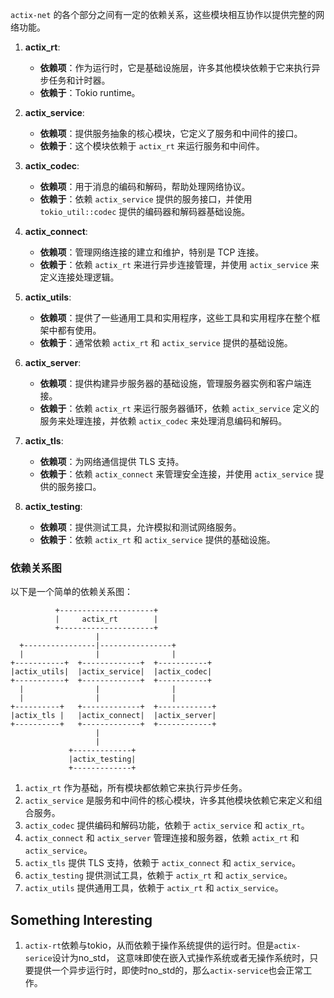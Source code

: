 `actix-net` 的各个部分之间有一定的依赖关系，这些模块相互协作以提供完整的网络功能。

1. **actix_rt**:
    - **依赖项**：作为运行时，它是基础设施层，许多其他模块依赖于它来执行异步任务和计时器。
    - **依赖于**：Tokio runtime。

2. **actix_service**:
    - **依赖项**：提供服务抽象的核心模块，它定义了服务和中间件的接口。
    - **依赖于**：这个模块依赖于 `actix_rt` 来运行服务和中间件。

3. **actix_codec**:
    - **依赖项**：用于消息的编码和解码，帮助处理网络协议。
    - **依赖于**：依赖 `actix_service` 提供的服务接口，并使用 `tokio_util::codec` 提供的编码器和解码器基础设施。

4. **actix_connect**:
    - **依赖项**：管理网络连接的建立和维护，特别是 TCP 连接。
    - **依赖于**：依赖 `actix_rt` 来进行异步连接管理，并使用 `actix_service` 来定义连接处理逻辑。

5. **actix_utils**:
    - **依赖项**：提供了一些通用工具和实用程序，这些工具和实用程序在整个框架中都有使用。
    - **依赖于**：通常依赖 `actix_rt` 和 `actix_service` 提供的基础设施。

6. **actix_server**:
    - **依赖项**：提供构建异步服务器的基础设施，管理服务器实例和客户端连接。
    - **依赖于**：依赖 `actix_rt` 来运行服务器循环，依赖 `actix_service` 定义的服务来处理连接，并依赖 `actix_codec` 来处理消息编码和解码。

7. **actix_tls**:
    - **依赖项**：为网络通信提供 TLS 支持。
    - **依赖于**：依赖 `actix_connect` 来管理安全连接，并使用 `actix_service` 提供的服务接口。

8. **actix_testing**:
    - **依赖项**：提供测试工具，允许模拟和测试网络服务。
    - **依赖于**：依赖 `actix_rt` 和 `actix_service` 提供的基础设施。

### 依赖关系图

以下是一个简单的依赖关系图：

```
          +---------------------+
          |     actix_rt        |
          +---------------------+
                   |
  +----------------|----------------+
  |                |                |
+-----------+  +-------------+  +-----------+
|actix_utils|  |actix_service|  |actix_codec|
+-----------+  +-------------+  +-----------+
  |                |                |
  |                |                |
+----------+   +-------------+  +------------+
|actix_tls |   |actix_connect|  |actix_server|
+----------+   +-------------+  +------------+
                   |
                   |
             +-------------+
             |actix_testing|
             +-------------+
```

1. `actix_rt` 作为基础，所有模块都依赖它来执行异步任务。
2. `actix_service` 是服务和中间件的核心模块，许多其他模块依赖它来定义和组合服务。
3. `actix_codec` 提供编码和解码功能，依赖于 `actix_service` 和 `actix_rt`。
4. `actix_connect` 和 `actix_server` 管理连接和服务器，依赖 `actix_rt` 和 `actix_service`。
5. `actix_tls` 提供 TLS 支持，依赖于 `actix_connect` 和 `actix_service`。
6. `actix_testing` 提供测试工具，依赖于 `actix_rt` 和 `actix_service`。
7. `actix_utils` 提供通用工具，依赖于 `actix_rt` 和 `actix_service`。

## Something Interesting
1. `actix-rt`依赖与tokio，从而依赖于操作系统提供的运行时。但是`actix-serice`设计为no_std，
这意味即使在嵌入式操作系统或者无操作系统时，只要提供一个异步运行时，即使时no_std的，那么`actix-service`也会正常工作。

